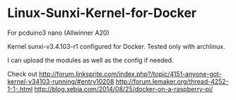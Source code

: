 # Linux-Sunxi-Kernel-for-Docker
For pcduino3 nano (Allwinner A20)

Kernel sunxi-v3.4.103-r1 configured for Docker. 
Tested only with archlinux. 

I can upload the modules as well as the config if needed. 


Check out
http://forum.linksprite.com/index.php?/topic/4151-anyone-got-kernel-v34103-running/#entry10208
http://forum.lemaker.org/thread-4252-1-1-.html
http://blog.xebia.com/2014/08/25/docker-on-a-raspberry-pi/
